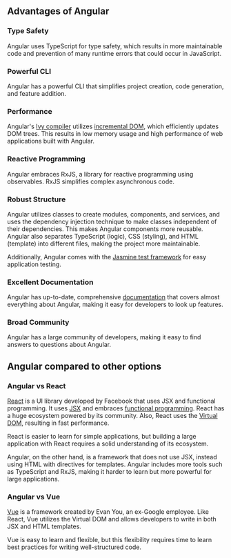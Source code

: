 ## Advantages of Angular

### Type Safety

Angular uses TypeScript for type safety, which results in more maintainable code and prevention of many runtime errors that could occur in JavaScript.

### Powerful CLI

Angular has a powerful CLI that simplifies project creation, code generation, and feature addition.

### Performance

Angular's [Ivy compiler](https://www.youtube.com/watch?v=anphffaCZrQ) utilizes [incremental DOM](http://google.github.io/incremental-dom/), which efficiently updates DOM trees. This results in low memory usage and high performance of web applications built with Angular.

### Reactive Programming

Angular embraces RxJS, a library for reactive programming using observables. RxJS simplifies complex asynchronous code.

### Robust Structure

Angular utilizes classes to create modules, components, and services, and uses the dependency injection technique to make classes independent of their dependencies. This makes Angular components more reusable. Angular also separates TypeScript (logic), CSS (styling), and HTML (template) into different files, making the project more maintainable.

Additionally, Angular comes with the [Jasmine test framework](https://jasmine.github.io/) for easy application testing.

### Excellent Documentation

Angular has up-to-date, comprehensive [documentation](https://angular.io/)  that covers almost everything about Angular, making it easy for developers to look up features.

### Broad Community

Angular has a large community of developers, making it easy to find answers to questions about Angular.

## Angular compared to other options

### Angular vs React
[React](https://github.com/facebook/react)  is a UI library developed by Facebook that uses JSX and functional programming. It uses [JSX](https://en.wikipedia.org/wiki/JSX_(JavaScript)) and embraces [functional programming](https://en.wikipedia.org/wiki/Functional_programming). React has a huge ecosystem powered by its community. Also, React uses the [Virtual DOM](https://reactjs.org/docs/faq-internals.html), resulting in fast performance.

React is easier to learn for simple applications, but building a large application with React requires a solid understanding of its ecosystem.

Angular, on the other hand, is a framework that does not use JSX, instead using HTML with directives for templates. Angular includes more tools such as TypeScript and RxJS, making it harder to learn but more powerful for large applications.

### Angular vs Vue
[Vue](https://vuejs.org/) is a framework created by Evan You, an ex-Google employee.  Like React, Vue utilizes the Virtual DOM and allows developers to write in both JSX and HTML templates.

Vue is easy to learn and flexible, but this flexibility requires time to learn best practices for writing well-structured code.

